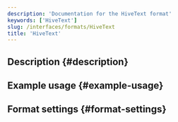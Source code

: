 ```yaml
---
description: 'Documentation for the HiveText format'
keywords: ['HiveText']
slug: /interfaces/formats/HiveText
title: 'HiveText'
---
```


## Description {#description}

## Example usage {#example-usage}

## Format settings {#format-settings}